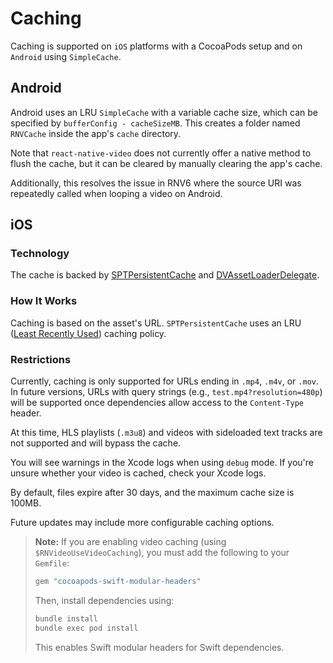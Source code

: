 # Caching

Caching is supported on `iOS` platforms with a CocoaPods setup and on `Android` using `SimpleCache`.

## Android

Android uses an LRU `SimpleCache` with a variable cache size, which can be specified by `bufferConfig - cacheSizeMB`. This creates a folder named `RNVCache` inside the app's `cache` directory.

Note that `react-native-video` does not currently offer a native method to flush the cache, but it can be cleared by manually clearing the app's cache.

Additionally, this resolves the issue in RNV6 where the source URI was repeatedly called when looping a video on Android.

## iOS

### Technology

The cache is backed by [SPTPersistentCache](https://github.com/spotify/SPTPersistentCache) and [DVAssetLoaderDelegate](https://github.com/vdugnist/DVAssetLoaderDelegate).

### How It Works

Caching is based on the asset's URL. `SPTPersistentCache` uses an LRU ([Least Recently Used](https://en.wikipedia.org/wiki/Cache_replacement_policies#Least_recently_used_(LRU))) caching policy.

### Restrictions

Currently, caching is only supported for URLs ending in `.mp4`, `.m4v`, or `.mov`. In future versions, URLs with query strings (e.g., `test.mp4?resolution=480p`) will be supported once dependencies allow access to the `Content-Type` header.

At this time, HLS playlists (`.m3u8`) and videos with sideloaded text tracks are not supported and will bypass the cache.

You will see warnings in the Xcode logs when using `debug` mode. If you're unsure whether your video is cached, check your Xcode logs.

By default, files expire after 30 days, and the maximum cache size is 100MB.

Future updates may include more configurable caching options.

> **Note:** If you are enabling video caching (using `$RNVideoUseVideoCaching`), you must add the following to your `Gemfile`:
>
> ```ruby
> gem "cocoapods-swift-modular-headers"
> ```
>
> Then, install dependencies using:
>
> ```sh
> bundle install
> bundle exec pod install
> ```
>
> This enables Swift modular headers for Swift dependencies.
